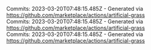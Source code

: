 Commits: 2023-03-20T07:48:15.485Z - Generated via https://github.com/marketplace/actions/artificial-grass
<br>
Commits: 2023-03-20T07:48:15.485Z - Generated via https://github.com/marketplace/actions/artificial-grass
<br>
Commits: 2023-03-20T07:48:15.485Z - Generated via https://github.com/marketplace/actions/artificial-grass
<br>

